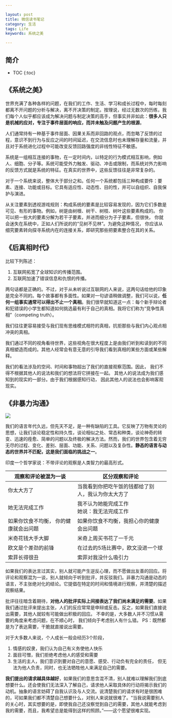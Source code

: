 ```yaml
---

layout: post
title: 微信读书笔记
category: 生活
tags: Life
keywords: 系统之美

---
```


## 简介

* TOC
{:toc}

## 《系统之美》

世界充满了各种各样的问题，在我们的工作、生活、学习和成长过程中，每时每刻都离不开问题的分析与解决，离不开决策的制定。按理说，经过无数次的历练，我们每个人似乎都应该成为解决问题与制定决策的高手，但事实并非如此：**很多人只是机械的应对，专注于事件层面的响应，而并未触及问题产生的根源**。


人们通常持有一种基于事件层面、因果关系而非回路的观点，而忽略了反馈的过程，意识不到行为与反应之间的时间延迟，在交流信息时也未理解存量和流量，并且对于系统进化过程中可能改变反馈回路强度的非线性特征不敏感。

系统是一组相互连接的事物，在一定时间内，以特定的行为模式相互影响，例如人、细胞、分子等。系统可能受外力触发、驱动、冲击或限制，而系统对外力影响的反馈方式就是系统的特征。在真实的世界中，这些反馈往往是非常复杂的。

对于一个系统来说，整体大于部分之和。任何一个系统都包括三种构成要件：要素、连接、功能或目标。它具有适应性、动态性、目的性，并可以自组织、自我保护与演进。

从关注要素到透视游戏规则：构成系统的要素是比较容易发现的，因为它们多数是可见、有形的事物。例如，树是由树根、树干、树枝、树叶这些要素构成的。 你可以把一些大的要素分解为若干子要素，并进而细分为子子要素，但很快， 你就会迷失在系统中，正如人们所说的的“见树不见林”。为避免这种情况， 你应该从细究要素转向探寻系统内在的连接关系，即研究那些把要素整合在其的关系。

## 《后真相时代》

比较下列陈述：
1. 互联网拓宽了全球知识的传播范围。
2. 互联网加速了错误信息和仇恨的传播。

两句话都是正确的。不过，对于从未听说过互联网的人来说，这两句话给他的印象是完全不同的。每个故事都有多面性。如果对一句谚语稍做调整，我们可以说，**任何一组事实通常可以得出不止一个真相**。我们很早就知道这一点：每个新手辩论者和犯错误的小学生都知道如何挑选最有利于自己的真相。我将它们称为“竞争性真相”（competing truth）。

我们往往更容易接受与我们现有思维模式相符的真相，抗拒那些与我们内心观点相冲突的真相。

我们通过不同的视角看待世界，这些视角在很大程度上是由我们听到和读到的不同真相塑造而成的。其他人经常会有意无意的引导我们看到真相的某些方面或某些解释。

我们的看法涉及的空间、时间和事物超出了我们的直接观察范围。因此， 我们不得不根据其他人的说法和我们的想法将它拼接在一起。 其他人的说法成为我们感知到的现实的一部分。由于我们根据感知行动， 因此其他人的说法也会影响客观现实。

## 《非暴力沟通》

![](/public/upload/life/nonviolent_communication.png)

我们的语言年代久远，但先天不足，是一种有缺陷的工具。它反映了万物有灵论的思想，让我们谈论稳定性和持久性，谈论相似之处、常态和种类，谈论神奇的转变、迅速的痊愈、简单的问题以及终极的解决方法。然而，我们的世界包含着无穷无尽的过程、变化、差别、层面、功能、关系、问题以及复杂性。**静态的语言与动态的世界并不匹配，这是我们面临的挑战之一**。


印度一个哲学家说：不带评论的观察是人类智力的最高形式。

|观察和评论被混为一谈|区分观察和评论|
|---|---|
|你太大方了|当我看到你把吃午饭的钱都给了别人，我认为你太大方了|
|她无法完成工作|我不认为她能完成工作<br>她说：我无法完成工作|
|如果你饮食不均衡， 你的健康就会出问题|如果你饮食不均衡，我担心你的健康会出问题|
|米奇花钱大手大脚|米奇上周买书花了一千元|
|欧文是个差劲的前锋|在过去的5场比赛中，欧文没进一个球|
|索菲长得很丑|索菲对我没什么吸引力|

如果我们的表达言过其实，别人就可能产生逆反心理，而不愿做出友善的回应。将评论和观察混为一谈，别人就倾向于听到批评，并反驳我们。非暴力沟通是动态的语言，不主张绝对化的结论。它提倡在特定的时间和情境进行观察，并清楚的描述观察结果。

批评往往暗含着期待，**对他人的批评实际上间接表达了我们尚未满足的需要**。如果我们通过批评来提出主张，人们的反应常常是申辩或反击。反之，如果我们直接说出需要，其他人就较有可能做出积极的回应。 不幸的是，大多数人并不习惯从需要的角度来考虑问题，在不顺心时， 我们倾向于考虑别人有什么错。 PS：既然都是为了表达需要，干脆就直接说出需要。

对于大多数人来说，个人成长一般会经历3个阶段，
1. 情感的奴隶，我们认为自己有义务使他人快乐
2. 面目可憎，我们拒绝考虑他人的感受和需要
3. 生活的主人，我们意识到要对自己的意愿、感受、行动负有完全的责任， 但无法为他人负责，同时，也无法牺牲他人来满足自己的需要。

**我们提出的请求越具体越好**，如果我们的意思含混不清，别人就难以理解我们到底想要什么。还会使我们无法深入了解自己，请求他人采取具体的行动将揭示我们的动机。抽象的语言妨碍了自我认识及与人交流。说清楚我们的请求有时是很困难的，可如果我们都不清楚自己想要什么，对别人来说就很难了。“当我说需要别人的关心时，其实想要的是，即使我自己还没察觉到自己的需要，其他人就能考虑到我的需要，而且，我希望总是能得到这样的照顾。”——这个愿望很难实现。